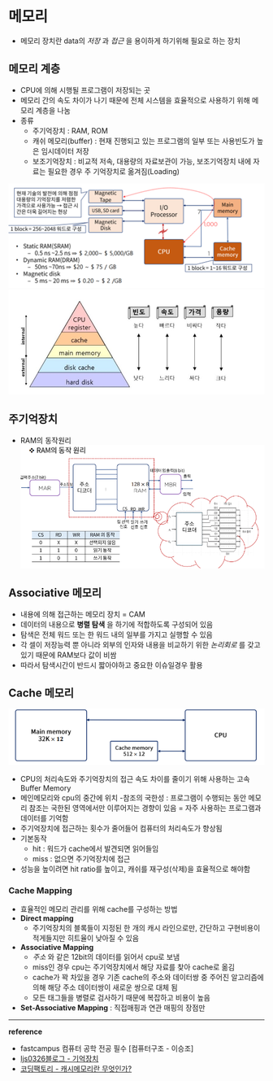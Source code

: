 # 메모리
- 메모리 장치란 data의 _저장_ 과 _접근_ 을 용이하게 하기위해 필요로 하는 장치

## 메모리 계층
- CPU에 의해 시행될 프로그램이 저장되는 곳
- 메모리 간의 속도 차이가 나기 때문에 전체 시스템을 효율적으로 사용하기 위해 메모리 계층을 나눔
- 종류
    - 주기억장치 : RAM, ROM 
    - 캐쉬 메모리(buffer) : 현재 진행되고 있는 프로그램의 일부 또는 사용빈도가 높은 임시데이터 저장
    - 보조기억장치 : 비교적 저속, 대용량의 자료보관이 가능, 보조기억장치 내에 자료는 필요한 경우 주 기억장치로 옮겨짐(Loading)

![페스트캠퍼트 컴퓨터 구조 memory system의 이해](https://github.com/yooooonk/TIL/blob/master/img/memory.PNG)
![ljh0326s](https://github.com/yooooonk/TIL/blob/master/img/memory%20layer.PNG)

## 주기억장치
- RAM의 동작원리  
![패스트캠퍼스 컴퓨터구조 memery system의 이해](https://github.com/yooooonk/TIL/blob/master/img/ram.PNG)

## Associative 메모리
- 내용에 의해 접근하는 메모리 장치 = CAM
- 데이터의 내용으로 __병렬 탐색__ 을 하기에 적합하도록 구성되어 있음
- 탐색은 전체 워드 또는 한 워드 내의 일부를 가지고 실행할 수 있음
- 각 셀이 저장능력 뿐 아니라 외부의 인자와 내용을 비교하기 위한 _논리회로_ 를 갖고 있기 때문에 RAM보다 값이 비쌈
- 따라서 탐색시간이 반드시 짧아야하고 중요한 이슈일경우 활용

## Cache 메모리
![cache](https://github.com/yooooonk/TIL/blob/master/img/cache.PNG)
- CPU의 처리속도와 주기억장치의 접근 속도 차이를 줄이기 위해 사용하는 고속 Buffer Memory
- 메인메모리와 cpu의 중간에 위치
-참조의 국한성 : 프로그램이 수행되는 동안 메모리 참조는 국한된 영역에서만 이루어지는 경향이 있음 = 자주 사용하는 프로그램과 데이터를 기억함 
- 주기억장치에 접근하는 횟수가 줄어들어 컴퓨터의 처리속도가 향상됨
- 기본동작
    - hit : 워드가 cache에서 발견되면 읽어들임
    - miss : 없으면 주기억장치에 접근
- 성능을 높이려면 hit ratio를 높이고, 캐쉬를 재구성(삭제)을 효율적으로 해야함

### Cache Mapping
- 효율적인 메모리 관리를 위해 cache를 구성하는 방법
- __Direct mapping__ 
    - 주기억장치의 블록들이 지정된 한 개의 캐시 라인으로만, 간단하고 구현비용이 적게들지만 히트율이 낮아질 수 있음
- __Associative Mapping__ 
    - _주소_ 와 같은 12bit의 데이터를 읽어서 cpu로 보냄
    - miss인 경우 cpu는 주기억장치에서 해당 자료를 찾아 cache로 옮김
    - cache가 꽉 차있을 경우 기존 cache의 주소와 데이터쌍 중 주어진 알고리즘에 의해 해당 주소 데이터쌍이 새로운 쌍으로 대체 됨
    - 모든 태그들을 병렬로 검사하기 때문에 복잡하고 비용이 높음
- __Set-Associative Mapping__ : 직접매핑과 연관 매핑의 장점만
    

---
__reference__
 - fastcampus 컴퓨터 공학 전공 필수 [컴퓨터구조 - 이승조]    
 - [ljs0326블로그 - 기억장치](http://blog.naver.com/PostView.nhn?blogId=ljh0326s&logNo=220851633811)
 - [코딩팩토리 - 캐시메모리란 무엇인가?](https://coding-factory.tistory.com/357?category=828008)